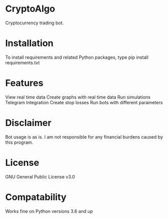 # CryptoAlgo

Cryptocurrency trading bot.

# Installation

To install requirements and related Python packages, type pip install requirements.txt

# Features

View real time data
Create graphs with real time data
Run simulations
Telegram Integration
Create stop losses
Run bots with different parameters

# Disclaimer

Bot usage is as is. I am not responsible for any financial burdens caused by this program.

# License

GNU General Public License v3.0

# Compatability

Works fine on Python versions 3.6 and up
